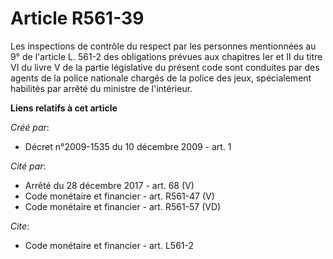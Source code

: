 # Article R561-39

Les inspections de contrôle du respect par les personnes mentionnées au 9° de l'article L. 561-2 des obligations prévues aux
chapitres Ier et II du titre VI du livre V de la partie législative du présent code sont conduites par des agents de la
police nationale chargés de la police des jeux, spécialement habilités par arrêté du ministre de l'intérieur.

**Liens relatifs à cet article**

_Créé par_:

  - Décret n°2009-1535 du 10 décembre 2009 - art. 1

_Cité par_:

  - Arrêté du 28 décembre 2017 - art. 68 (V)
  - Code monétaire et financier - art. R561-47 (V)
  - Code monétaire et financier - art. R561-57 (VD)

_Cite_:

  - Code monétaire et financier - art. L561-2
